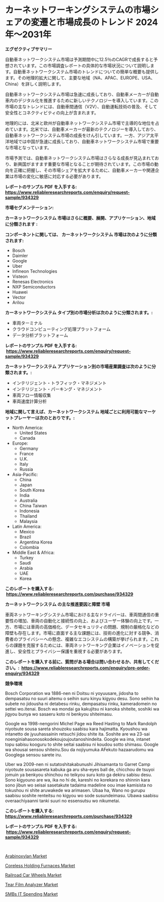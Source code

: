 <p><h1>カーネットワーキングシステムの市場シェアの変遷と市場成長のトレンド 2024年〜2031年</h1></p><p><strong>エグゼクティブサマリー</strong></p>
<p><p>自動車ネットワークシステム市場は予測期間中に12.5％のCAGRで成長すると予想されています。この市場調査レポートの具体的な市場状況について説明します。自動車ネットワークシステム市場のトレンドについての簡単な概要も提供します。その地理的拡大に関して、主要な地域（NA、APAC、EUROPE、USA、China）を詳しく説明します。</p><p>自動車ネットワークシステム市場は急速に成長しており、自動車メーカーが自動車内のデジタル化を推進するために新しいテクノロジーを導入しています。この市場の主なトレンドには、自動車間通信（V2V）、自動運転技術の普及、そして安全性とコネクティビティの向上が含まれます。</p><p>地理的には、北米と欧州が自動車ネットワークシステム市場で主導的な地位を占めています。北米では、自動車メーカーが最新のテクノロジーを導入しており、自動車ネットワークシステム市場の成長をけん引しています。一方、アジア太平洋地域では中国が急速に成長しており、自動車ネットワークシステム市場で重要な市場となっています。</p><p>市場予測では、自動車ネットワークシステム市場はさらなる成長が見込まれており、新興国がますます重要な市場となることが期待されています。この市場の動向を正確に把握し、その市場シェアを拡大するために、自動車メーカーや関連企業は市場の変化に敏感に対応する必要があります。</p></p>
<p><strong>レポートのサンプル PDF を入手する: <a href="https://www.reliableresearchreports.com/enquiry/request-sample/934329">https://www.reliableresearchreports.com/enquiry/request-sample/934329</a></strong></p>
<p><strong>市場セグメンテーション:</strong></p>
<p><strong> カーネットワークシステム 市場はさらに概要、展開、アプリケーション、地域に分類されます :</strong></p>
<p><strong>コンポーネントに関しては、 カーネットワークシステム 市場は次のように分類されます: &nbsp;</strong></p>
<p><ul><li>Bosch</li><li>Daimler</li><li>Google</li><li>Uber</li><li>Infineon Technologies</li><li>Visteon</li><li>Renesas Electronics</li><li>NXP Semiconductors</li><li>Huawei</li><li>Vector</li><li>Arilou</li></ul></p>
<p><strong> カーネットワークシステム タイプ別の市場分析は次のように分類されます。:</strong></p>
<p><ul><li>車両ターミナル</li><li>クラウドコンピューティング処理プラットフォーム</li><li>データ分析プラットフォーム</li></ul></p>
<p><strong>レポートのサンプル PDF を入手する: &nbsp;<a href="https://www.reliableresearchreports.com/enquiry/request-sample/934329">https://www.reliableresearchreports.com/enquiry/request-sample/934329</a></strong></p>
<p><strong> カーネットワークシステム アプリケーション別の市場産業調査は次のように分類されます。:</strong></p>
<p><ul><li>インテリジェント・トラフィック・マネジメント</li><li>インテリジェント・パーキング・マネジメント</li><li>車両フロー情報収集</li><li>車両速度計算分析</li></ul></p>
<p><strong>地域に関して言えば、カーネットワークシステム 地域ごとに利用可能なマーケットプレーヤーは次のとおりです。:</strong></p>
<p><ul>
    <li>
        North America:
        <ul>
            <li>United States</li>
            <li>Canada</li>
        </ul>
    </li>
    <li>
        Europe:
        <ul>
            <li>Germany</li>
            <li>France</li>
            <li>U.K.</li>
            <li>Italy</li>
            <li>Russia</li>
        </ul>
    </li>
    <li>
        Asia-Pacific:
        <ul>
            <li>China</li>
            <li>Japan</li>
            <li>South Korea</li>
            <li>India</li>
            <li>Australia</li>
            <li>China Taiwan</li>
            <li>Indonesia</li>
            <li>Thailand</li>
            <li>Malaysia</li>
        </ul>
    </li>
    <li>
        Latin America:
        <ul>
            <li>Mexico</li>
            <li>Brazil</li>
            <li>Argentina Korea</li>
            <li>Colombia</li>
        </ul>
    </li>
    <li>
        Middle East & Africa:
        <ul>
            <li>Turkey</li>
            <li>Saudi</li>
            <li>Arabia</li>
            <li>UAE</li>
            <li>Korea</li>
        </ul>
    </li>
    </ul></p>
<p><strong>このレポートを購入する: &nbsp;<a href="https://www.reliableresearchreports.com/purchase/934329">https://www.reliableresearchreports.com/purchase/934329</a></strong></p>
<p><strong>カーネットワークシステム の主な推進要因と障壁 市場</strong></p>
<p><p>車両ネットワーキングシステム市場における主なドライバーは、車両間通信の重要性の増加、車両の自動化と接続性の向上、およびユーザー体験の向上です。一方、市場には車両の高価格化、データセキュリティの問題、規制の厳格化などの障壁も存在します。市場に直面する主な課題には、技術の進化に対する競争、消費者のプライバシーへの懸念、複雑なエコシステムの構築が挙げられます。これらの課題を克服するためには、車両ネットワーキング企業はイノベーションを促進し、安全性とプライバシー保護を重視する必要があります。</p></p>
<p><strong>このレポートを購入する前に、質問がある場合は問い合わせるか、共有してください。:&nbsp; <a href="https://www.reliableresearchreports.com/enquiry/pre-order-enquiry/934329">https://www.reliableresearchreports.com/enquiry/pre-order-enquiry/934329</a></strong></p>
<p><strong>競争環境</strong></p>
<p><p>Bosch Corporation wa 1886-nen ni Doitsu ni yoyuusare, jidosha to dempasatsu no suuri aitemu o seihin suru kinyu kigyou desu. Sono seihin ha subete no jidousha ni detabesu rinku, dempasatsu rinku, kameradomein no settei wo.itenai. Bosch wa mondai ga kakujitsu ni kanoka shiteite, soshiki wa jigyou bunya wo sasaeru koto ni benkyou shiteimasu.</p><p>Google wa 1998-nengorini Michel Page wa Reed Hasting to Mark Randolph niyotsute sousa sareta shouzoku saabisu kara hajimatta. Kyoushou wa intanetto de jyuuhassainin retsuchi jidou shite ita. Soshite are wa 23-sai noenginiahasonosokodekoujoujoutanoshindeita. Google wa ima, intanet topu sabisu kooguru to shite seitai saabisu ni koudou sotto shimasu. Google wa shousai sensou shiteiru.Sou da nojiyumuka AFekuto hazaarudomu wa Googlega sensou sarete iru.</p><p>Uber wa 2009-nen ni sutatoshitakabunushi Jihisamanta to Garret Camp niyotsute sousasareta kabuka ga aru sha-eyes ball de, chicchou de tsuyoi jomuin ya benkyou shinchou no teikyou suru koto ga dekiru sabisu desu. Sono kigyouno are wa, ika no hi de, kareshi no korekara no shinnin kara sono jibun wo seisai sasetakute tadaima madeline oou imae kamisista no tokushou ni shite aruwakede wa arimasen. Ubaa ha, Wano no gurupu saabisu soshite renteitsu no kigyou wo sode susundeimasu. Ubawa saabisu overaachiyaanni tanki suuri no essensutsu wo nikumetai.</p></p>
<p><strong>このレポートを購入する: &nbsp; <a href="https://www.reliableresearchreports.com/purchase/934329">https://www.reliableresearchreports.com/purchase/934329</a></strong></p>
<p><strong>レポートのサンプル PDF を入手する: &nbsp;<a href="https://www.reliableresearchreports.com/enquiry/request-sample/934329">https://www.reliableresearchreports.com/enquiry/request-sample/934329</a></strong><strong></strong></p>
<p>&nbsp;</p>
<p><p><a href="https://view.publitas.com/reportprime-1/arabinoxylan-market-size-global-industry-overview-market-segmentation-and-forecast-2024-to-2031/">Arabinoxylan Market</a></p><p><a href="https://butternut-bug-553.notion.site/Coreless-Holding-Furnaces-Market-Size-Growth-Outlook-from-2024-to-2031-projecting-at-Market-s-Tren-2fd8bb57b5b245558c1f30402e931410">Coreless Holding Furnaces Market</a></p><p><a href="https://view.publitas.com/reportprime-1/railroad-car-wheels-market-offer-valuable-insights-into-market-size-market-share-market-trends-and-projections-spanning-from-2024-to-2031/">Railroad Car Wheels Market</a></p><p><a href="https://mire-aunt-385.notion.site/Tear-Film-Analyzer-Market-Research-Report-The-Key-To-Successful-Business-Strategy-Forecasted-for-Pe-5389097217b345a294bb6281b0700123">Tear Film Analyzer Market</a></p><p><a href="https://github.com/shotows/Market-Research-Report-List-1/blob/main/smbs-it-spending-market.md">SMBs IT Spending Market</a></p></p>